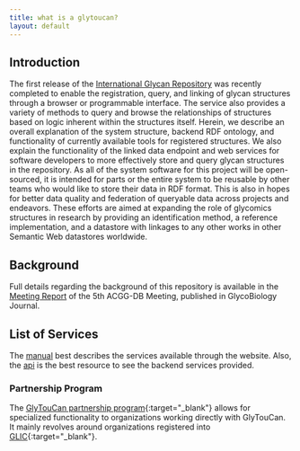 ```yaml
---
title: what is a glytoucan?
layout: default
---
```


## Introduction

The first release of the [International Glycan Repository](http://glytoucan.org) was recently completed to enable the registration, query, and linking of glycan structures through a browser or programmable interface.  The service also provides a variety of methods to query and browse the relationships of structures based on logic inherent within the structures itself. Herein, we describe an overall explanation of the system structure, backend RDF ontology, and functionality of currently available tools for registered structures.  We also explain the functionality of the linked data endpoint and web services for software developers to more effectively store and query glycan structures in the repository.  As all of the system software for this project will be open-sourced, it is intended for parts or the entire system to be reusable by other teams who would like to store their data in RDF format.  This is also in hopes for better data quality and federation of queryable data across projects and endeavors.  These efforts are aimed at expanding the role of glycomics structures in research by providing an identification method, a reference implementation, and a datastore with linkages to any other works in other Semantic Web datastores worldwide.

## Background

Full details regarding the background of this repository is available in the [Meeting Report](http://dx.doi.org/10.1093/glycob/cwt084) of the 5th ACGG-DB Meeting, published in GlycoBiology Journal.

## List of Services

The [manual](/manual) best describes the services available through the website.  Also, the [api](/system/api) is the best resource to see the backend services provided.

### Partnership Program

The [GlyTouCan partnership program](/partner){:target="_blank"} allows for specialized functionality to organizations working directly with GlyTouCan.  It mainly revolves around organizations registered into [GLIC](http://glic.glyocinfo.org){:target="_blank"}.
